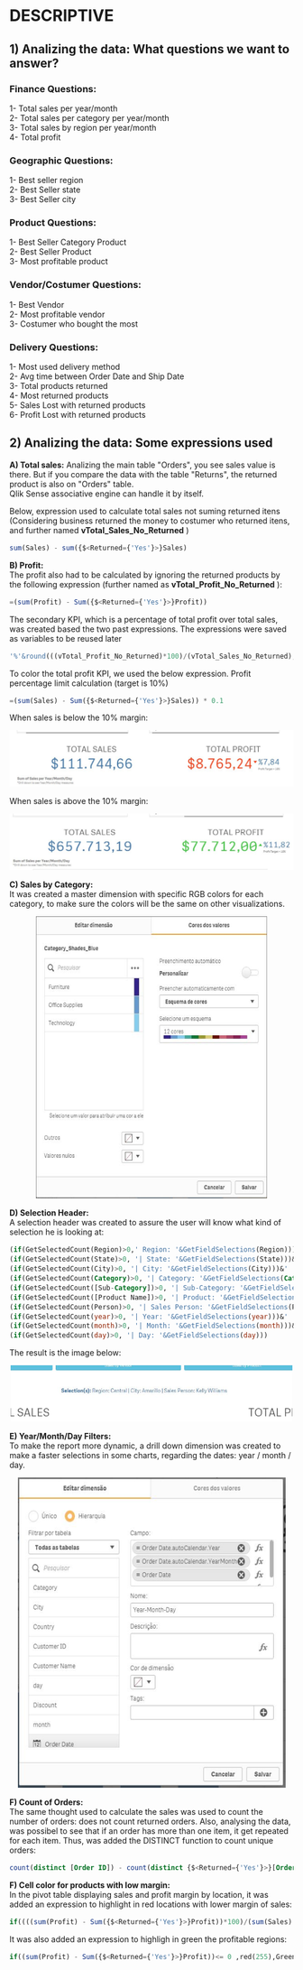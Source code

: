 # DESCRIPTIVE
## 1) Analizing the data: What questions we want  to answer?
### Finance Questions:  
1-  Total sales per year/month  
2-	Total sales per category per year/month  
3-	Total sales by region per year/month  
4-	Total profit  
### Geographic Questions:
1-	Best seller region  
2-	Best Seller state  
3-	Best Seller city  
### Product Questions:
1-	Best Seller Category Product  
2-	Best Seller Product  
3-	Most profitable product  
### Vendor/Costumer Questions:
1-	Best Vendor  
2-	Most profitable vendor  
3-	Costumer who bought the most  
### Delivery Questions:
1-	Most used delivery method  
2-	Avg time between Order Date and Ship Date  
3-	Total products returned   
4-	Most returned products   
5-	Sales Lost with returned products  
6-	Profit Lost with returned products  

## 2) Analizing the data: Some expressions used

**A) Total sales:** Analizing the main table "Orders", you see sales value is there. But if you compare the data with the table "Returns", the returned product is also on "Orders" table.  
Qlik Sense associative engine can handle  it by itself.

Below, expression used to calculate total sales not suming returned itens (Considering business returned the money to costumer who returned itens, and further named **vTotal_Sales_No_Returned** )

``` sql
sum(Sales) - sum({$<Returned={'Yes'}>}Sales)
```
**B) Profit:**  
The profit also had to be calculated by ignoring the returned products by the following expression (further named as **vTotal_Profit_No_Returned** ):
```sql
=(sum(Profit) - Sum({$<Returned={'Yes'}>}Profit))
```
The secondary KPI, which is a percentage of total profit over total sales, was created based the two past expressions. The expressions were saved as variables to be reused later
``` sql
'%'&round(((vTotal_Profit_No_Returned)*100)/(vTotal_Sales_No_Returned), 0.01)
```
To color the total profit KPI, we used the below expression. Profit percentage limit calculation (target is 10%)
``` sql
=(sum(Sales) - Sum({$<Returned={'Yes'}>}Sales)) * 0.1
```

When sales is below the 10% margin:
<p align="center">
  <img width="600" height="100" src="https://github.com/cassiobolba/Qlik-Sense/blob/master/APP%20-%20Super%20Store%20Sales%20Report/Images/Below_Target_Profit.JPG">
</p>
When sales is above the 10% margin:
<p align="center">
  <img width="600" height="100" src="https://github.com/cassiobolba/Qlik-Sense/blob/master/APP%20-%20Super%20Store%20Sales%20Report/Images/Above_Target_Profit.JPG">
</p>

**C) Sales by Category:**  
It was created a master dimension with specific RGB colors for each category, to make sure the colors will be the same on other visualizations.
<p align="center">
  <img width="410
  " height="500" src="https://github.com/cassiobolba/Qlik-Sense/blob/master/APP%20-%20Super%20Store%20Sales%20Report/Images/Category_MasterDimension.JPG">
</p>


**D) Selection Header:**  
A selection header was created to assure the user will know what kind of selection he is looking at:  
```sql
(if(GetSelectedCount(Region)>0,' Region: '&GetFieldSelections(Region)))&' '&
(if(GetSelectedCount(State)>0, '| State: '&GetFieldSelections(State)))&' '&
(if(GetSelectedCount(City)>0, '| City: '&GetFieldSelections(City)))&' '&
(if(GetSelectedCount(Category)>0, '| Category: '&GetFieldSelections(Category))) &' '&
(if(GetSelectedCount([Sub-Category])>0, '| Sub-Category: '&GetFieldSelections([Sub-Category]))) &' '&
(if(GetSelectedCount([Product Name])>0, '| Product: '&GetFieldSelections([Product Name]))) &' '&
(if(GetSelectedCount(Person)>0, '| Sales Person: '&GetFieldSelections(Person)))&' '&
(if(GetSelectedCount(year)>0, '| Year: '&GetFieldSelections(year)))&' '&
(if(GetSelectedCount(month)>0, '| Month: '&GetFieldSelections(month)))&' '&
(if(GetSelectedCount(day)>0, '| Day: '&GetFieldSelections(day)))
```
The result is the image below:
<p align="center">
<img width="500"
     height="100"
     src="https://github.com/cassiobolba/Qlik-Sense/blob/master/APP%20-%20Super%20Store%20Sales%20Report/Images/Selection%20Header.JPG">
</p>

**E) Year/Month/Day Filters:**  
To make the report more dynamic, a  drill down dimension was created to make a faster selections in some charts, regarding  the dates: year / month / day.    
<p align="center">
<img width="475"
     height="550"
     src="https://github.com/cassiobolba/Qlik-Sense/blob/master/APP%20-%20Super%20Store%20Sales%20Report/Images/Drill%20Down%20Dimension.JPG">
</p>

**F) Count of Orders:**  
The same thought used to calculate the sales was used to count the number of orders: does not count returned orders. Also, analysing the data, was possibel to see that if an order has more than one item, it get repeated for each item. Thus, was added the DISTINCT function to count unique orders:
```sql
count(distinct [Order ID]) - count(distinct {$<Returned={'Yes'}>}[Order ID])
```

**F) Cell color for products with low margin:**  
In the pivot table displaying sales and profit margin by location, it was added an expression to highlight in red locations with lower margin of sales:
```sql
if((((sum(Profit) - Sum({$<Returned={'Yes'}>}Profit))*100)/(sum(Sales) - sum({$<Returned={'Yes'}>}Sales)))<= 9.99 ,red(255),Green(255))
```
It was also added an expression to highligh in green the profitable regions:
```sql
if((sum(Profit) - Sum({$<Returned={'Yes'}>}Profit))<= 0 ,red(255),Green(255))
```

